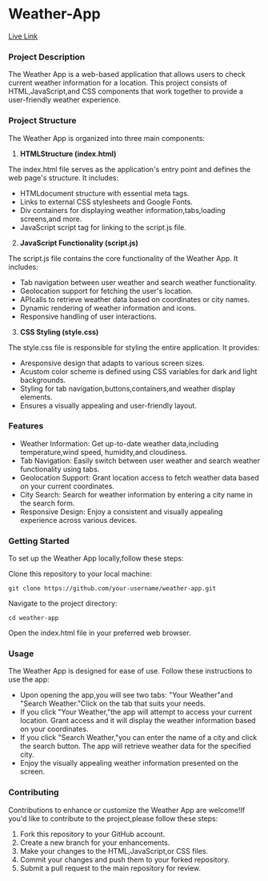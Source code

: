 # Weather-App

[Live Link](https://weather-app-ivory-ten-49.vercel.app/)
### Project Description ###

The Weather App is a web-based application that allows users to check current weather information for a location. This project consists of HTML,JavaScript,and CSS components that work together to provide a user-friendly weather experience.

### Project Structure ###

The Weather App is organized into three main components:

1. **HTMLStructure (index.html)**

The index.html file serves as the application's entry point and defines the web page's structure. It includes:

- HTMLdocument structure with essential meta tags.
- Links to external CSS stylesheets and Google Fonts.
- Div containers for displaying weather information,tabs,loading screens,and more.
- JavaScript script tag for linking to the script.js file.
2. **JavaScript Functionality (script.js)**

The script.js file contains the core functionality of the Weather App. It includes:

- Tab navigation between user weather and search weather functionality.
- Geolocation support for fetching the user's location.
- APIcalls to retrieve weather data based on coordinates or city names.
- Dynamic rendering of weather information and icons.
- Responsive handling of user interactions.
3. **CSS Styling (style.css)**

The style.css file is responsible for styling the entire application. It provides:

- Aresponsive design that adapts to various screen sizes.
- Acustom color scheme is defined using CSS variables for dark and light backgrounds.
- Styling for tab navigation,buttons,containers,and weather display elements.
- Ensures a visually appealing and user-friendly layout.

### Features ###

- Weather Information: Get up-to-date weather data,including temperature,wind speed, humidity,and cloudiness.
- Tab Navigation: Easily switch between user weather and search weather functionality using tabs.
- Geolocation Support: Grant location access to fetch weather data based on your current coordinates.
- City Search: Search for weather information by entering a city name in the search form.
- Responsive Design: Enjoy a consistent and visually appealing experience across various devices.

### Getting Started ###

To set up the Weather App locally,follow these steps:

Clone this repository to your local machine:

`git clone https://github.com/your-username/weather-app.git`


Navigate to the project directory:

`cd weather-app`


Open the index.html file in your preferred web browser.

### Usage ###

The Weather App is designed for ease of use. Follow these instructions to use the app:

- Upon opening the app,you will see two tabs: "Your Weather"and "Search Weather."Click on the tab that suits your needs.
- If you click "Your Weather,"the app will attempt to access your current location. Grant access and it will display the weather information based on your coordinates.
- If you click "Search Weather,"you can enter the name of a city and click the search button. The app will retrieve weather data for the specified city.
- Enjoy the visually appealing weather information presented on the screen.

### Contributing ###

Contributions to enhance or customize the Weather App are welcome!If you'd like to contribute to the project,please follow these steps:

1. Fork this repository to your GitHub account.
1. Create a new branch for your enhancements.
1. Make your changes to the HTML,JavaScript,or CSS files.
1. Commit your changes and push them to your forked repository.
1. Submit a pull request to the main repository for review.

